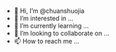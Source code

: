 - 👋 Hi, I’m @chuanshuojia
- 👀 I’m interested in ...
- 🌱 I’m currently learning ...
- 💞️ I’m looking to collaborate on ...
- 📫 How to reach me ...

<!---
chuanshuojia/chuanshuojia is a ✨ special ✨ repository because its `README.md` (this file) appears on your GitHub profile.
You can click the Preview link to take a look at your changes.
--->
